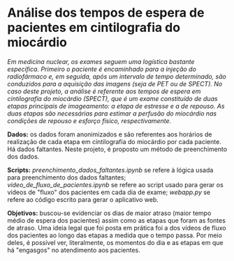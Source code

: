 # Análise dos tempos de espera de pacientes em cintilografia do miocárdio

*Em medicina nuclear, os exames seguem uma logística bastante específica. Primeiro o paciente é encaminhado para a injeção do radiofármaco e, em seguida, após um intervalo de tempo determinado, são conduzidos para a aquisição das imagens (seja de PET ou de SPECT). No caso deste projeto, a análise é referente aos tempos de espera em cintilografia do miocárdio (SPECT), que é um exame constituído de duas etapas principais de imageamento: a etapa de estresse e a de repouso. As duas etapas são necessárias para estimar a perfusão do miocárdio nas condições de repouso e esforço físico, respectivamente.*

**Dados:** os dados foram anonimizados e são referentes aos horários de realização de cada etapa em cintilografia do miocárdio por cada paciente. Há dados faltantes. Neste projeto, é proposto um método de preenchimento dos dados.

**Scripts:** *preenchimento_dados_faltantes.ipynb* se refere à lógica usada para preenchimento dos dados faltantes; *video_de_fluxo_de_pacientes.ipynb* se refere ao script usado para gerar os vídeos de "fluxo" dos pacientes em cada dia de exame; *webapp.py* se refere ao código escrito para gerar o aplicativo web.

**Objetivos:** buscou-se evidenciar os dias de maior atraso (maior tempo médio de espera dos pacientes) assim como as etapas que foram as fontes de atraso. Uma ideia legal que foi posta em prática foi a dos vídeos de fluxo dos pacientes ao longo das etapas a medida que o tempo passa. Por meio deles, é possível ver, literalmente, os momentos do dia e as etapas em que há "engasgos" no atendimento aos pacientes.
